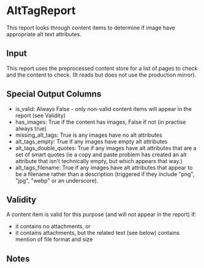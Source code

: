 # AltTagReport

This report looks through content items to determine if image have appropriate alt text attributes.

## Input

This report uses the preprocessed content store for a list of pages to check and the content to check. (It reads but does not use the production mirror).

## Special Output Columns

- is_valid: Always False - only non-valid content items will appear in the report (see Validity)
- has_images: True if the content has images, False if not (in practise always true)
- missing_alt_tags: True is any images have no alt attributes
- alt_tags_empty: True if any images have empty alt attributes
- alt_tags_double_quotes: True if any images have alt attributes that are a set of smart quotes (ie a copy and paste problem has created an alt attribute that isn't technically empty, but which appears that way.)
- alt_tags_filename: True if any images have alt attributes that appear to be a filename rather than a description (triggered if they include "png", "jpg", "webp" or an underscore).

## Validity

A content item is valid for this purpose (and will not appear in the report) if:
- it contains no attachments, or
- it contains attachments, but the related text (see below) contains mention of file format and size

## Notes
